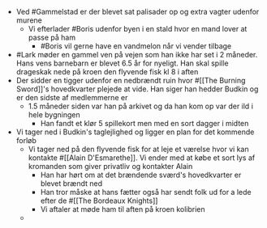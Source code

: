 - Ved #Gammelstad er der blevet sat palisader op og extra vagter udenfor murene
	- Vi efterlader #Boris udenfor byen i en stald hvor en mand lover at passe på ham
		- #Boris vil gerne have en vandmelon når vi vender tilbage
- #Lark møder en gammel ven på vejen som han ikke har set i 2 måneder. Hans vens barnebarn er blevet 6.5 år for nyeligt. Han skal spille drageskak nede på kroen den flyvende fisk kl 8 i aften
- Der sidder en tigger udenfor en nedbrændt ruin hvor #[[The Burning Sword]]'s hovedkvarter plejede at vide. Han siger han hedder Budkin og er den sidste af medlemmerne er
	- 1.5 måneder siden var han på arkivet og da han kom op var der ild i hele bygningen
		- Han fandt et klør 5 spillekort men med en sort dagger i midten
- Vi tager ned i Budkin's taglejlighed og ligger en plan for det kommende forløb
	- Vi tager ned på den flyvende fisk for at leje et værelse hvor vi kan kontakte #[[Alain D'Esmarethe]]. Vi ender med at købe et sort lys af kromanden som giver privatliv og kontakter Alain
		- Han har hørt om at det brændende sværd's hovedkvarter er blevet brændt ned
		- Han tror måske at hans fætter også har sendt folk ud for a lede efter de #[[The Bordeaux Knights]]
		- Vi aftaler at møde ham til aften på kroen kolibrien
	-